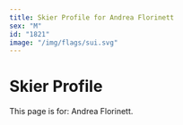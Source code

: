 ```yaml
---
title: Skier Profile for Andrea Florinett
sex: "M"
id: "1821"
image: "/img/flags/sui.svg" 
---
```


# Skier Profile

This page is for: Andrea Florinett.
    